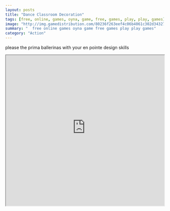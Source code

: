 ```yaml
---
layout: posts
title: "Dance Classroom Decoration"
tags: [free, online, games, oyna, game, free, games, play, play, games]
image: "http://img.gamedistribution.com/80236f263eef4c06b4061c302d343275.jpg"
summary: "  free online games oyna game free games play play games"
category: "Action"
---
```


please the prima ballerinas with your en pointe design skills

<iframe width="100%" height="480px;" src="http://flash.gamedistribution.com?game=80236f263eef4c06b4061c302d343275"></iframe>